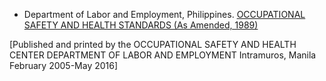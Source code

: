 * Department of Labor and Employment, Philippines. [OCCUPATIONAL SAFETY AND HEALTH STANDARDS (As Amended, 1989)](http://www.oshc.dole.gov.ph/images/Files/OSH%20Standards%202017.pdf)

[Published and printed by the
OCCUPATIONAL SAFETY AND HEALTH CENTER
DEPARTMENT OF LABOR AND EMPLOYMENT
Intramuros, Manila
February 2005-May 2016]

